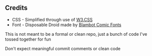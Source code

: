## Credits
 - CSS - Simplified through use of [W3.CSS](https://www.w3schools.com/w3css/defaulT.asp)
 - Font - Disposable Droid made by [Blambot Comic Fonts](https://blambot.com/)

 This is not meant to be a formal or clean repo, just a bunch of code I've tossed together for fun

 Don't expect meaningful commit comments or clean code